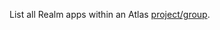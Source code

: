List all Realm apps within an Atlas
[project/group](https://docs.atlas.mongodb.com/tutorial/manage-projects/).
